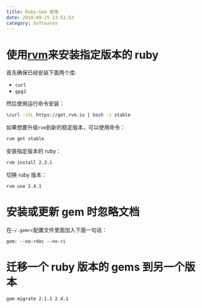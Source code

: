 ```yaml
---
title: Ruby-Gem 使用
date: 2018-09-25 23:51:53
category: Softwares
---
```


# 使用[rvm](https://github.com/rvm/rvm)来安装指定版本的 ruby

首先确保已经安装下面两个库:

- `curl`
- `gpg2`

然后使用运行命令安装：

```bash
\curl -sSL https://get.rvm.io | bash -s stable
```

如果想要升级`rvm`到新的稳定版本，可以使用命令：

```bash
rvm get stable
```

安装指定版本的 ruby：

```bash
rvm install 2.3.1
```

切换 ruby 版本：

```
rvm use 2.4.1
```

# 安装或更新 gem 时忽略文档

在`~/.gemrc`配置文件里面加入下面一句话：

```
gem: --no-rdoc --no-ri
```

# 迁移一个 ruby 版本的 gems 到另一个版本

```bash
gem migrate 2.1.1 2.4.1
```
